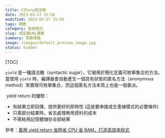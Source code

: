 ```yaml
---
title: CSharp語法糖
date: 2023-03-27 15:56
modified: 2023-03-27 15:56
tags: 標籤
category: 後端程式
slug: 自定義URL標籤
summary: 預覽標題
image: /images/default_preview_image.jpg
status: hidden
---
```


[TOC]

`yield` 是一種語法糖（syntactic sugar），它被用於簡化定義可枚舉集合的方法。當使用 `yield` 時，編譯器會自動產生一個具有狀態的匿名方法（anonymous method）來實現可枚舉集合，而這個匿名方法本質上也是一個委派。

 yield return 的優勢：

-   有結果立即回傳，提供更好的即時性 (這是要串接成生產線模式的必要條件)
-   只需部分結果時，省去處理無用資料的成本
-   不需耗用記憶體儲存全部結果

參考：[善用 yield return 省時省 CPU 省 RAM，打造高效率程式](https://blog.darkthread.net/blog/yield-return/)